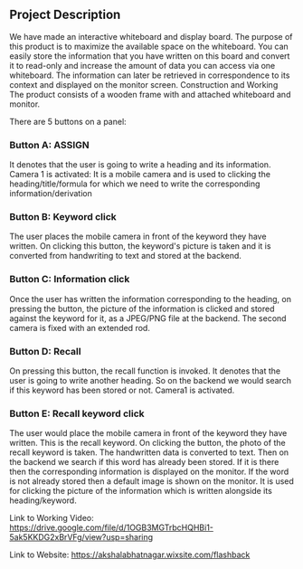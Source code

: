 ## Project Description

We have made an interactive whiteboard and display board. The purpose of this product is to maximize the available space on the whiteboard. You can easily store the information that you have written on this board and convert it to read-only and increase the amount of data you can access via one whiteboard. The information can later be retrieved in correspondence to its context and displayed on the monitor screen.
Construction and Working
The product consists of a wooden frame with and attached whiteboard and monitor.

There are 5 buttons on a panel:

  ### Button A: ASSIGN

  It denotes that the user is going to write a heading and its information.
  Camera 1 is activated:
  It is a mobile camera and is used to clicking the heading/title/formula for which we need to write the corresponding information/derivation

  ### Button B: Keyword click

  The user places the mobile camera in front of the keyword they have written.
  On clicking this button, the keyword's picture is taken and it is converted from handwriting to text and stored at the backend.

  ### Button C: Information click

  Once the user has written the information corresponding to the heading, on pressing the button, the picture of the information is clicked and stored against the keyword for it, as a JPEG/PNG file at the backend.
  The second camera is fixed with an extended rod.

  ### Button D: Recall

  On pressing this button, the recall function is invoked. It denotes that the user is going to write another heading. So on the backend we would search if this keyword has been stored or not.
  Camera1 is activated.

  ### Button E: Recall keyword click

  The user would place the mobile camera in front of the keyword they have written. This is the recall keyword.
  On clicking the button, the photo of the recall keyword is taken. The handwritten data is converted to text.
  Then on the backend we search if this word has already been stored. If it is there then the corresponding information is displayed on the monitor.
  If the word is not already stored then a default image is shown on the monitor.
  It is used for clicking the picture of the information which is written alongside its heading/keyword.


  Link to Working Video: https://drive.google.com/file/d/1OGB3MGTrbcHQHBi1-5ak5KKDG2xBrVFg/view?usp=sharing

  Link to Website: https://akshalabhatnagar.wixsite.com/flashback

